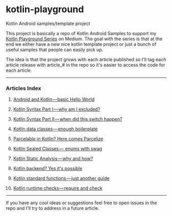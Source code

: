 # kotlin-playground
Kotlin Android samples/template project

This project is basically a repo of Kotlin Android Samples to support my [Kotlin Playground Series](https://medium.com/@jcmsalves/kotlin-playground-aab8be8ac432 "Kotlin Playground") on Medium. The goal with the series is that at the end we either have a new nice kotlin template project or just a bunch of useful samples that people can easily pick up.

The idea is that the project grows with each article published so I'll tag each article release with article_# in the repo so it's easier to access the code for each article.

----

### Articles Index
1. [Android and Kotlin — basic Hello World](https://medium.com/@jcmsalves/android-and-kotlin-basic-hello-world-b90f473e1e14 "Android and Kotlin — basic Hello World")

2. [Kotlin Syntax Part I — why am I excluded?](https://medium.com/@jcmsalves/kotlin-syntax-part-i-why-am-i-excluded-86772a61fade "Kotlin Syntax Part I — why am I excluded?")

3. [Kotlin Syntax Part II — when did this switch happen?](https://medium.com/@jcmsalves/kotlin-syntax-part-ii-when-did-this-switch-happen-a95a78f37962 "Kotlin Syntax Part II — when did this switch happen?")

4. [Kotlin data classes — enough boilerplate](https://medium.com/@jcmsalves/kotlin-data-classes-enough-boilerplate-c4647e475485 "Kotlin data classes — enough boilerplate")

5. [Parcelable in Kotlin? Here comes Parcelize](https://proandroiddev.com/parcelable-in-kotlin-here-comes-parcelize-b998d5a5fcac "Parcelable in Kotlin? Here comes Parcelize")

6. [Kotlin Sealed Classes —  enums with swag](https://medium.com/@jcmsalves/kotlin-sealed-classes-enums-with-swag-d3c4b799bcd4 "Kotlin Sealed Classes —  enums with swag")

7. [Kotlin Static Analysis — why and how?](https://proandroiddev.com/kotlin-static-analysis-why-and-how-a12042e34a98 "Kotlin Static Analysis — why and how?")

8. [Kotlin backend? Yes it's possible](https://proandroiddev.com/kotlin-backend-yes-it-is-possible-953388acffc3 "Kotlin backend? Yes it's possible")

9. [Kotlin standard functions — just another guide](https://proandroiddev.com/kotlin-standard-functions-just-another-guide-8c639181ceb1 "Kotlin standard functions — just another guide")

10. [Kotlin runtime checks — require and check](https://proandroiddev.com/kotlin-runtime-checks-require-and-check-435b590fbe2d "Kotlin runtime checks — require and check")

----

If you have any cool ideas or suggestions feel free to open issues in the repo and I'll try to address in a future article.
